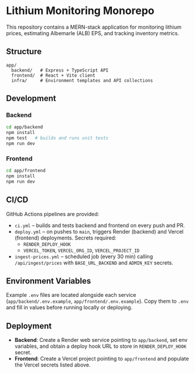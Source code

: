 # Lithium Monitoring Monorepo

This repository contains a MERN-stack application for monitoring lithium prices, estimating Albemarle (ALB) EPS, and tracking inventory metrics.

## Structure
```
app/
  backend/   # Express + TypeScript API
  frontend/  # React + Vite client
  infra/     # Environment templates and API collections
```

## Development
### Backend
```bash
cd app/backend
npm install
npm test   # builds and runs unit tests
npm run dev
```

### Frontend
```bash
cd app/frontend
npm install
npm run dev
```

## CI/CD
GitHub Actions pipelines are provided:
- `ci.yml` – builds and tests backend and frontend on every push and PR.
- `deploy.yml` – on pushes to `main`, triggers Render (backend) and Vercel (frontend) deployments. Secrets required:
  - `RENDER_DEPLOY_HOOK`
  - `VERCEL_TOKEN`, `VERCEL_ORG_ID`, `VERCEL_PROJECT_ID`
- `ingest-prices.yml` – scheduled job (every 30 min) calling `/api/ingest/prices` with `BASE_URL_BACKEND` and `ADMIN_KEY` secrets.

## Environment Variables
Example `.env` files are located alongside each service (`app/backend/.env.example`, `app/frontend/.env.example`). Copy them to `.env` and fill in values before running locally or deploying.

## Deployment
- **Backend**: Create a Render web service pointing to `app/backend`, set env variables, and obtain a deploy hook URL to store in `RENDER_DEPLOY_HOOK` secret.
- **Frontend**: Create a Vercel project pointing to `app/frontend` and populate the Vercel secrets listed above.

